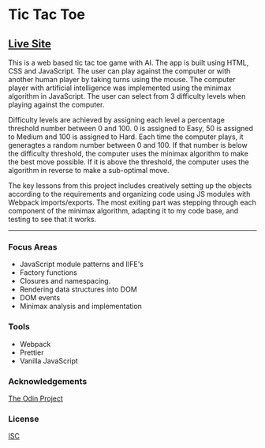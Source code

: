 # Tic Tac Toe

## [Live Site](https://jonro2955.github.io/odin_javascript_2_tictactoe/)

This is a web based tic tac toe game with AI. The app is built using HTML, CSS and JavaScript. The user can play against the computer or with another human player by taking turns using the mouse. The computer player with artificial intelligence was implemented using the minimax algorithm in JavaScript. The user can select from 3 difficulty levels when playing against the computer. 

Difficulty levels are achieved by assigning each level a percentage threshold number between 0 and 100. 0 is assigned to Easy, 50 is assigned to Medium and 100 is assigned to Hard. Each time the computer plays, it generagtes a random number between 0 and 100. If that number is below the difficulty threshold, the computer uses the minimax algorithm to make the best move possible. If it is above the threshold, the computer uses the algorithm in reverse to make a sub-optimal move.  

The key lessons from this project includes creatively setting up the objects according to the requirements and organizing code using JS modules with Webpack imports/exports. The most exiting part was stepping through each component of the minimax algorithm, adapting it to my code base, and testing to see that it works. 

<hr/>


### Focus Areas
- JavaScript module patterns and IIFE's 
- Factory functions
- Closures and namespacing.
- Rendering data structures into DOM
- DOM events
- Minimax analysis and implementation

### Tools 
- Webpack
- Prettier
- Vanilla JavaScript
 
### Acknowledgements

[The Odin Project](https://www.theodinproject.com/)

### License

[ISC](https://opensource.org/licenses/ISC)
